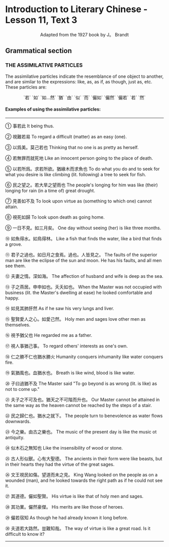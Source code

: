 # Introduction to Literary Chinese - Lesson 11, Text 3

<center>Adapted from the 1927 book by J。 Brandt</center>

## Grammatical section

### THE ASSIMILATIVE PARTICLES

The assimilative particles indicate the resemblance of one object to another, and are similar to the expressions: like, as, as if, as though, just as, etc.
These particles are:

<center>`若` `如` `如...然` `猶` `由` `似` `而` `儼如` `儼然` `儼若` `若` `然`</center>

#### Examples of using the assimilative particles:

---

① 事若此
It being thus.

② 視難若易
To regard a difficult (matter) as an easy (one).

③ 以爲美。莫己若也
Thinking that no one is as pretty as herself.

④ 若無罪而就死地
Like an innocent person going to the place of death.

⑤ 以若所爲。求若所欲。猶緣木而求魚也
To do what you do and to seek for what you desire is like climbing (lit. following) a tree to seek for fish.

⑥ 民之望之。若大旱之望雨也
The people's longing for him was like (their) longing for rain (in a time of) great drought.

⑦ 見善如不及
To look upon virtue as (something to which one) cannot attain.

⑧ 視死如歸
To look upon death as going home.

⑨ 一日不見。如三月矣。
One day without seeing (her) is like three months.

⑩ 如魚得水。如鳥得林。
Like a fish that finds the water, like a bird that finds a grove.

⑪ 君子之過也。如日月之食焉。過也。人皆見之。
The faults of the superior man are like the eclipse of the sun and moon. He has his faults, and all men see them.

⑫ 夫妻之情。深如海。
The affection of husband and wife is deep as the sea.

⑬ 子之燕居。申申如也。夭夭如也。
When the Master was not occupied with business (lit. the Master's dwelling at ease) he looked comfortable and happy.

⑭ 如見其肺肝然
As if he saw his very lungs and liver.

⑮ 聖賢愛人之心。如愛己然。
Holy men and sages love other men as themselves.

⑯ 視予猶父也
He regarded me as a father.

⑰ 視人事猶己事。
To regard others' interests as one's own.

⑱ 仁之勝不仁也猶水勝火
Humanity conquers inhumanity like water conquers fire.

⑲ 氣猶風也。血猶水也。
Breath is like wind, blood is like water.

⑳ 子曰過猶不及
The Master said "To go beyond is as wrong (lit. is like) as not to come up."

㉑ 夫子之不可及也。猶天之不可階而升也。
Our Master cannot be attained in the same way as the heaven cannot be reached by the steps of a stair.

㉒ 民之歸仁也。猶水之就下。
The people turn to benevolence as water flows downwards.

㉓ 今之樂。由古之樂也。
The music of the present day is like the music ot antiquity.

㉔ 似木石之無知也
Like the insensibility of wood or stone.

㉕ 古人形似獸。心有大聖德。
The ancients in their form were like beasts, but in their hearts they had the virtue of the great sages.

㉖ 文王視民如傷。望道而未之見。
King Wang looked on the people as on a wounded (man), and he looked towards the right path as if he could not see it.

㉗ 其道德。儼如聖賢。
His virtue is like that of holy men and sages.

㉘ 其功業。儼然豪傑。
His merits are like those of heroes.

㉙ 儼若宿知
As though he had already known it long before.

㉚ 夫道若大路然。豈難知哉。
The way of virtue is like a great road. Is it difficult to know it?

---

